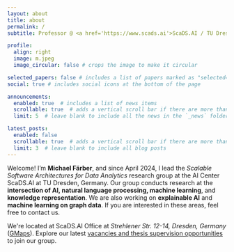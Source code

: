 ```yaml
---
layout: about
title: about
permalink: /
subtitle: Professor @ <a href='https://www.scads.ai'>ScaDS.AI / TU Dresden</a>, michael.faerber@tu-dresden.de.

profile:
  align: right
  image: m.jpeg
  image_circular: false # crops the image to make it circular

selected_papers: false # includes a list of papers marked as "selected={true}"
social: true # includes social icons at the bottom of the page

announcements:
  enabled: true  # includes a list of news items
  scrollable: true  # adds a vertical scroll bar if there are more than 3 news items
  limit: 5  # leave blank to include all the news in the `_news` folder

latest_posts:
  enabled: false
  scrollable: true  # adds a vertical scroll bar if there are more than 3 new posts
  limit: 3  # leave blank to include all blog posts
---
```


Welcome! I’m **Michael Färber**, and since April 2024, I lead the _Scalable Software Architectures for Data Analytics_ research group at the AI Center ScaDS.AI at TU Dresden, Germany. Our group conducts research at the **intersection of AI, natural language processing, machine learning**, and **knowledge representation**. We are also working on **explainable AI** and **machine learning on graph data**. If you are interested in these areas, feel free to contact us. 

We're located at ScaDS.AI Office at _Strehlener Str. 12-14, Dresden, Germany_ (<a href='https://maps.app.goo.gl/uFTw5hc9hp35bbWf6'>GMaps</a>). Explore our latest <a href='https://faerber-lab.github.io/vacancies/'>vacancies and thesis supervision opportunities</a> to join our group.

